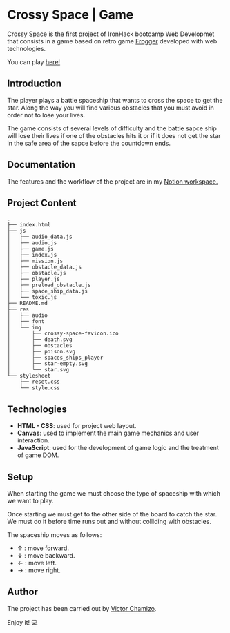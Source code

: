 # Crossy Space | Game
Crossy Space is the first project of IronHack bootcamp Web Developmet that consists in a game based on retro game [Frogger](https://en.wikipedia.org/wiki/Frogger) developed with web technologies.

You can play [here!](https://vctorchamizo.github.io/crossy-space-game/)

## Introduction
The player plays a battle spaceship that wants to cross the space to get the star. Along the way you will find various obstacles that you must avoid in order not to lose your lives.

The game consists of several levels of difficulty and the battle sapce ship will lose their lives if one of the obstacles hits it or if it does not get the star in the safe area of the sapce before the countdown ends.

## Documentation
The features and the workflow of the project are in my [Notion workspace.](https://www.notion.so/ironhackvictor/Game-Project-fd45b2baa13847a597594ba1b583cb71)

## Project Content
```
.
├── index.html
├── js
│   ├── audio_data.js
│   ├── audio.js
│   ├── game.js
│   ├── index.js
│   ├── mission.js
│   ├── obstacle_data.js
│   ├── obstacle.js
│   ├── player.js
│   ├── preload_obstacle.js
│   ├── space_ship_data.js
│   └── toxic.js
├── README.md
├── res
│   ├── audio
│   ├── font
│   └── img
│       ├── crossy-space-favicon.ico
│       ├── death.svg
│       ├── obstacles
│       ├── poison.svg
│       ├── spaces_ships_player
│       ├── star-empty.svg
│       └── star.svg
└── stylesheet
    ├── reset.css
    └── style.css
 ```

## Technologies
- **HTML - CSS**: used for project web layout.
- **Canvas**: used to implement the main game mechanics and user interaction.
- **JavaScript**: used for the development of game logic and the treatment of game DOM.

## Setup
When starting the game we must choose the type of spaceship with which we want to play.

Once starting we must get to the other side of the board to catch the star. We must do it before time runs out and without colliding with obstacles.

The spaceship moves as follows:
- ↑ : move forward.
- ↓ : move backward.
- ← : move left.
- → : move right.

## Author

The project has been carried out by [Victor Chamizo](https://github.com/vctorChamizo).

Enjoy it! 💻
